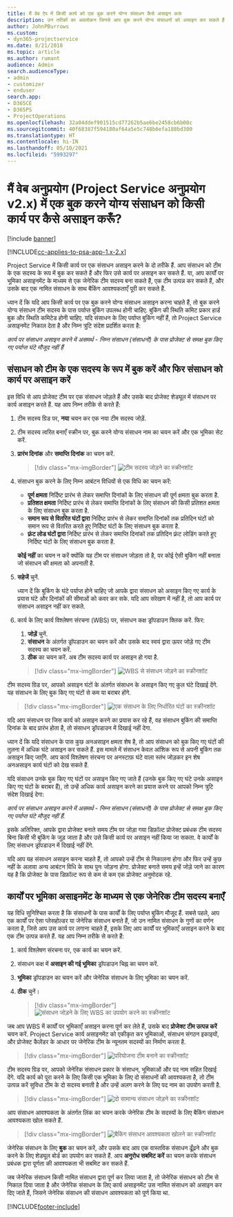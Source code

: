 ```yaml
---
title: मैं वेब ऐप में किसी कार्य को एक बुक करने योग्य संसाधन कैसे असाइन करूं
description: उन तरीकों का अवलोकन जिनसे आप बुक करने योग्य संसाधनों को असाइन कर सकते हैं।
author: JohnPBurrows
ms.custom:
- dyn365-projectservice
ms.date: 8/21/2018
ms.topic: article
ms.author: rumant
audience: Admin
search.audienceType:
- admin
- customizer
- enduser
search.app:
- D365CE
- D365PS
- ProjectOperations
ms.openlocfilehash: 32a04ddef901515cd77262b5ae6be2458cb6b00c
ms.sourcegitcommit: 40f68387f594180af64a5e5c748b6efa188bd300
ms.translationtype: HT
ms.contentlocale: hi-IN
ms.lasthandoff: 05/10/2021
ms.locfileid: "5993297"
---
```

# <a name="how-do-i-assign-a-bookable-resource-to-a-task-in-the-web-app-project-service-app-v2x"></a>मैं वेब अनुप्रयोग (Project Service अनुप्रयोग v2.x) में एक बुक करने योग्य संसाधन को किसी कार्य पर कैसे असाइन करूँ?

[!include [banner](../includes/psa-now-project-operations.md)]

[!INCLUDE[cc-applies-to-psa-app-1.x-2.x](../includes/cc-applies-to-psa-app-1x-2x.md)]

Project Service में किसी कार्य पर एक संसाधन असाइन करने के दो तरीके हैं. आप संसाधन को टीम के एक सदस्य के रूप में बुक कर सकते हैं और फिर उसे कार्य पर असाइन कर सकते हैं. या, आप कार्यों पर भूमिका असाइनमेंट के माध्यम से एक जेनेरिक टीम सदस्य बना सकते हैं, एक टीम उत्पन्न कर सकते हैं, और उसके बाद एक नामित संसाधन के साथ बैकिंग आवश्यकताएँ पूरी कर सकते हैं.

ध्यान दें कि यदि आप किसी कार्य पर एक बुक करने योग्य संसाधन असाइन करना चाहते हैं, तो बुक करने योग्य संसाधन टीम सदस्य के पास पर्याप्त बुकिंग उपलब्ध होनी चाहिए. बुकिंग की स्थिति कमिट प्रकार हार्ड बुक और स्थिति कमिटेड होनी चाहिए. यदि संसाधन के लिए पर्याप्त बुकिंग नहीं हैं, तो Project Service असाइनमेंट निकाल देता है और निम्न त्रुटि संदेश प्रदर्शित करता है:

*कार्य पर संसाधन असाइन करने में असमर्थ - निम्न संसाधन (संसाधनों) के पास प्रोजेक्ट से समक्ष बुक किए गए पर्याप्त घंटे मौजूद नहीं हैं*

## <a name="book-a-resource-as-a-team-member-and-then-assign-the-resource-to-a-task"></a>संसाधन को टीम के एक सदस्य के रूप में बुक करें और फिर संसाधन को कार्य पर असाइन करें

इस विधि से आप प्रोजेक्ट टीम पर एक संसाधन जोड़ते हैं और उसके बाद प्रोजेक्ट शेड्यूल में संसाधन पर कार्य असाइन करते हैं. यह आप निम्न तरीके से करते हैं:
1.  टीम सदस्य ग्रिड पर, **नया** चयन कर एक नया टीम सदस्य जोड़ें.
2.  टीम सदस्य त्वरित बनाएँ स्क्रीन पर, बुक करने योग्य संसाधन नाम का चयन करें और एक भूमिका सेट करें.
3.  **प्रारंभ दिनांक** और **समाप्ति दिनांक** का चयन करें.

    > [!div class="mx-imgBorder"] 
    > ![टीम सदस्य जोड़ने का स्क्रीनशॉट](media/FAQ-Resources-to-Tasks2-1.png "टीम सदस्य जोड़ने का स्क्रीनशॉट")
 
4.  संसाधन बुक करने के लिए निम्न आबंटन विधियों से एक विधि का चयन करें:
    - **पूर्ण क्षमता** निर्दिष्ट प्रारंभ से लेकर समाप्ति दिनांकों के लिए संसाधन की पूर्ण क्षमता बुक करता है.
    - **प्रतिशत क्षमता** निर्दिष्ट प्रारंभ से लेकर समाप्ति दिनांकों के लिए संसाधन की किसी प्रतिशत क्षमता के लिए संसाधन बुक करता है.
    - **समान रूप से वितरित घंटों द्वारा** निर्दिष्ट प्रारंभ से लेकर समाप्ति दिनांकों तक प्रतिदिन घंटों को समान रूप से वितरित करते हुए निर्दिष्ट घंटों के लिए संसाधन बुक करता है.
    - **फ़्रंट लोड घंटों द्वारा** निर्दिष्ट प्रारंभ से लेकर समाप्ति दिनांकों तक प्रतिदिन फ़्रंट लोडिंग करते हुए निर्दिष्ट घंटों के लिए संसाधन बुक करता है.

    **कोई नहीं** का चयन न करें क्योंकि यह टीम पर संसाधन जोड़ता तो है, पर कोई ऐसी बुकिंग नहीं बनाता जो संसाधन की क्षमता को अपनाती है.
5.  **सहेजें** चुनें.

    ध्यान दें कि बुकिंग के घंटे पर्याप्त होने चाहिए जो आपके द्वारा संसाधन को असाइन किए गए कार्य के प्रयास घंटे और दिनांकों की सीमाओं को कवर कर सके. यदि आप संरेखण में नहीं है, तो आप कार्य पर संसाधन असाइन नहीं कर सकते.

6.  कार्य के लिए कार्य विश्लेषण संरचना (WBS) पर, संसाधन कक्ष ड्रॉपडाउन क्लिक करें. फिर: 

    1. **जोड़ें** चुनें.
    2. **संसाधन** के अंतर्गत ड्रॉपडाउन का चयन करें और उसके बाद स्वयं द्वारा ऊपर जोड़े गए टीम सदस्य का चयन करें.
    3. **ठीक** का चयन करें. अब टीम सदस्य कार्य पर असाइन हो गया है.

    > [!div class="mx-imgBorder"] 
    > ![WBS से संसाधन जोड़ने का स्क्रीनशॉट](media/FAQ-Resources-to-Tasks2-2.png "WBS से संसाधन जोड़ने का स्क्रीनशॉट")
 
टीम सदस्य ग्रिड पर, आपको असाइन घंटों के अंतर्गत संसाधन के असाइन किए गए कुल घंटे दिखाई देंगे. यह संसाधन के लिए बुक किए गए घंटों से कम या बराबर होंगे. 

> [!div class="mx-imgBorder"] 
> ![एक संसाधन के लिए निर्धारित घंटों का स्क्रीनशॉट](media/FAQ-Resources-to-Tasks2-3.png "एक संसाधन के लिए निर्धारित घंटों का स्क्रीनशॉट")
 
यदि आप संसाधन पर जिस कार्य को असाइन करने का प्रयास कर रहे हैं, वह संसाधन बुकिंग की समाप्ति दिनांक के बाद प्रारंभ होता है, तो संसाधन ड्रॉपडाउन में दिखाई नहीं देगा.

ध्यान दें कि यदि संसाधन के पास कुछ अनअसाइन क्षमता शेष है, तो आप संसाधन को बुक किए गए घंटों की तुलना में अधिक घंटे असाइन कर सकते हैं. इस मामले में संसाधन केवल आंशिक रूप से अपनी बुकिंग तक असाइन किए जाएँगे. आप कार्य विश्लेषण संरचना पर अनस्टाफ़ घंटे वाला स्तंभ जोड़कर इन शेष अनअसाइन कार्य घंटों को देख सकते हैं.

यदि संसाधन उनके बुक किए गए घंटों पर असाइन किए गए जाते हैं (उनके बुक किए गए घंटे उनके असाइन किए गए घंटों के बराबर हैं), तो उन्हें अधिक कार्य असाइन करने का प्रयास करने पर आपको निम्न त्रुटि संदेश दिखाई देगा:

*कार्य पर संसाधन असाइन करने में असमर्थ - निम्न संसाधन (संसाधनों) के पास प्रोजेक्ट से समक्ष बुक किए गए पर्याप्त घंटे मौजूद नहीं हैं.*

इसके अतिरिक्त, आपके द्वारा प्रोजेक्ट बनाते समय टीम पर जोड़ा गया डिफ़ॉल्ट प्रोजेक्ट प्रबंधक टीम सदस्य बिना किसी भी बुकिंग के जुड़ जाता है और उसे किसी कार्य पर असाइन नहीं किया जा सकता. वे कार्यों के लिए संसाधन ड्रॉपडाउन में दिखाई नहीं देंगे.

यदि आप यह संसाधन असाइन करना चाहते हैं, तो आपको उन्हें टीम से निकालना होगा और फिर उन्हें कुछ नहीं के अलावा अन्य आबंटन विधि के साथ पुनः जोड़ना होगा. प्रोजेक्ट बनाते समय इन्हें जोड़े जाने का कारण यह है कि प्रोजेक्ट के पास डिफ़ॉल्ट रूप से कम से कम एक प्रोजेक्ट अनुमोदक रहे.

## <a name="create-a-generic-team-member-through-role-assignment-on-tasks"></a>कार्यों पर भूमिका असाइनमेंट के माध्यम से एक जेनेरिक टीम सदस्य बनाएँ

यह विधि सुनिश्चित करता है कि संसाधनों के पास कार्यों के लिए पर्याप्त बुकिंग मौजूद हैं. सबसे पहले, आप एक कार्यों पर ऐसा प्लेसहोल्डर या जेनेरिक संसाधन बनाते हैं, जो उन नामित संसाधन के गुणों का वर्णन करता है, जिसे आप उस कार्य पर लगाना चाहते हैं, इसके लिए आप कार्यों पर भूमिकाएँ असाइन करने के बाद एक टीम उत्पन्न करते हैं. यह आप निम्न तरीके से करते हैं:

1. कार्य विश्लेषण संरचना पर, एक कार्य का चयन करें.
2. संसाधन कक्ष में **असाइन की गई भूमिका** ड्रॉपडाउन चिह्न का चयन करें.
3. **भूमिका** ड्रॉपडाउन का चयन करें और जेनेरिक संसाधन के लिए भूमिका का चयन करें.
4. **ठीक** चुनें।

    > [!div class="mx-imgBorder"] 
    > ![संसाधन जोड़ने के लिए WBS का उपयोग करने का स्क्रीनशॉट](media/FAQ-Resources-to-Tasks2-4.png "संसाधन जोड़ने के लिए WBS का उपयोग करने का स्क्रीनशॉट")
 
जब आप WBS में कार्यों पर भूमिकाएँ असाइन करना पूर्ण कर लेते हैं, उसके बाद **प्रोजेक्ट टीम उत्पन्न करें** चयन करें. Project Service कार्य असाइनमेंट को एकीकृत कर भूमिकाओं, संसाधन संगठन इकाइयों, और प्रोजेक्ट कैलेंडर के आधार पर जेनेरिक टीम के न्यूनतम सदस्यों का निर्माण करता है.

> [!div class="mx-imgBorder"] 
> ![परियोजना टीम बनाने का स्क्रीनशॉट](media/FAQ-Resources-to-Tasks2-5.png "परियोजना टीम बनाने का स्क्रीनशॉट")
 
टीम सदस्य ग्रिड पर, आपको जेनेरिक संसाधन प्रकार के संसाधन, भूमिकाओं और पद नाम सहित दिखाई देंगे. यदि कार्य को पूरा करने के लिए किसी एक भूमिका के लिए दो संसाधनों की आवश्यकता है, तो टीम उत्पन्न करें सुविधा टीम के दो सदस्य बनाती है और उन्हें अलग करने के लिए पद नाम का उपयोग करती है.

> [!div class="mx-imgBorder"] 
> ![दो सामान्य संसाधन जोड़ने का स्क्रीनशॉट](media/FAQ-Resources-to-Tasks2-6.png "दो सामान्य संसाधन जोड़ने का स्क्रीनशॉट")
 
आप संसाधन आवश्यकता के अंतर्गत लिंक का चयन करके जेनेरिक टीम के सदस्यों के लिए बैकिंग संसाधन आवश्यकता खोल सकते हैं.

> [!div class="mx-imgBorder"] 
> ![बैकिंग संसाधन आवश्यकता खोलने का स्क्रीनशॉट](media/FAQ-Resources-to-Tasks2-7.png "बैकिंग संसाधन आवश्यकता खोलने का स्क्रीनशॉट")

जेनेरिक संसाधन के लिए **बुक** का चयन करें, और उसके बाद आप एक वास्तविक संसाधन ढूँढ़ने और बुक करने के लिए शेड्यूल बोर्ड का उपयोग कर सकते हैं. आप **अनुरोध सबमिट करें** का चयन करके संसाधन प्रबंधक द्वारा पूर्णता की आवश्यकता भी सबमिट कर सकते हैं.

जब जेनेरिक संसाधन किसी नामित संसाधन द्वारा पूर्ण कर लिया जाता है, तो जेनेरिक संसाधन को टीम से निकाल दिया जाता है और जेनेरिक संसाधन के लिए कार्य असाइनमेंट उस नामित संसाधन को असाइन कर दिए जाते हैं, जिसने जेनेरिक संसाधन की संसाधन आवश्यकता को पूर्ण किया था.
 



[!INCLUDE[footer-include](../includes/footer-banner.md)]